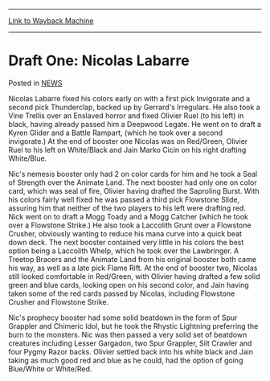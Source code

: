 
---
[Link to Wayback Machine](https://web.archive.org/web/20211130010338/https://magic.wizards.com/en/articles/archive/draft-one-nicolas-labarre-2000-01-01)

[_metadata_:description]:- "Nicolas Labarre fixed his colors early on with a first pick Invigorate and a second pick Thunderclap, backed up by Gerrard's Irregulars. He also took a Vine Trellis over an Enslaved horror and fixed Olivier Ruel (to his left) in black, having already passed him a Deepwood Legate. He went on to draft a Kyren Glider and a Battle Rampart, (which he took over a second invigorate.)"
[_metadata_:generator]:- "Drupal 7 (http://drupal.org)"
[_metadata_:node]:- "963116"
[_metadata_:publish_date]:- "2000-01-01"
[_metadata_:source]:- "div-main-content"
[_metadata_:title]:- "Draft One: Nicolas Labarre"
[_metadata_:wayback_capture_timestamp]:- "2021-11-30 01:03:38"
[_metadata_:wayback_raw_url]:- "https://web.archive.org/web/20211130010338id_/https://magic.wizards.com/en/articles/archive/draft-one-nicolas-labarre-2000-01-01"
[_metadata_:wayback_url]:- "https://magic.wizards.com/en/articles/archive/draft-one-nicolas-labarre-2000-01-01"
---


Draft One: Nicolas Labarre
==========================



 Posted in [NEWS](/en/articles)












Nicolas Labarre fixed his colors early on with a first pick Invigorate and a second pick Thunderclap, backed up by Gerrard's Irregulars. He also took a Vine Trellis over an Enslaved horror and fixed Olivier Ruel (to his left) in black, having already passed him a Deepwood Legate. He went on to draft a Kyren Glider and a Battle Rampart, (which he took over a second invigorate.) At the end of booster one Nicolas was on Red/Green, Olivier Ruel to his left on White/Black and Jain Marko Cicin on his right drafting White/Blue.


Nic's nemesis booster only had 2 on color cards for him and he took a Seal of Strength over the Animate Land. The next booster had only one on color card, which was seal of fire, Olivier having drafted the Saproling Burst. With his colors fairly well fixed he was passed a third pick Flowstone Slide, assuring him that neither of the two players to his left were drafting red. Nick went on to draft a Mogg Toady and a Mogg Catcher (which he took over a Flowstone Strike.) He also took a Laccolith Grunt over a Flowstone Crusher, obviously wanting to reduce his mana curve into a quick beat down deck. The next booster contained very little in his colors the best option being a Laccolith Whelp, which he took over the Lawbringer. A Treetop Bracers and the Animate Land from his original booster both came his way, as well as a late pick Flame Rift. At the end of booster two, Nicolas still looked comfortable in Red/Green, with Olivier having drafted a few solid green and blue cards, looking open on his second color, and Jain having taken some of the red cards passed by Nicolas, including Flowstone Crusher and Flowstone Strike.


Nic's prophecy booster had some solid beatdown in the form of Spur Grappler and Chimeric Idol, but he took the Rhystic Lightning preferring the burn to the monsters. Nic was then passed a very solid set of beatdown creatures including Lesser Gargadon, two Spur Grappler, Silt Crawler and four Pygmy Razor backs. Olivier settled back into his white black and Jain taking as much good red and blue as he could, had the option of going Blue/White or White/Red.









